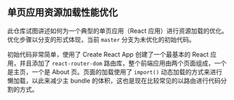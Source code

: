 ## 单页应用资源加载性能优化

此仓库试图讲述如何为一个典型的单页应用（React 应用）进行资源加载的优化。优化步骤以分支的形式体现，当前 `master` 分支为未优化的初始代码。

初始代码非常简单，使用了 Create React App 创建了一个最基本的 React 应用，并且添加了 `react-router-dom` 路由库，整个前端应用由两个页面组成，一个是主页，一个是 About 页。页面的加载使用了 `import()` 动态加载的方式来进行懒加载，以此来减少主 bundle 的体积，这也是现在比较常见的以路由进行代码分割的方式。
